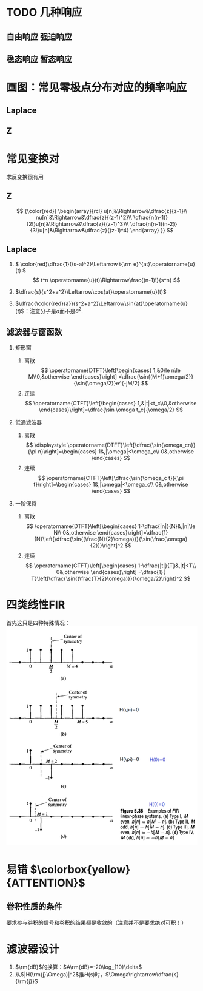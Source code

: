 # TODO 几种响应
## 自由响应 强迫响应
## 稳态响应 暂态响应 


# 画图：常见零极点分布对应的频率响应
## Laplace
### 

  
## Z

# 常见变换对
求反变换很有用
## Z
$$
{\color{red}{
\begin{array}{rcl}
  u[n]&\Rightarrow&\dfrac{z}{z-1}\\
  nu[n]&\Rightarrow&\dfrac{z}{(z-1)^2}\\
  \dfrac{n(n-1)}{2!}u[n]&\Rightarrow&\dfrac{z}{(z-1)^3}\\
  \dfrac{n(n-1)(n-2)}{3!}u[n]&\Rightarrow&\dfrac{z}{(z-1)^4}
\end{array}
}}
$$
## Laplace
1. $
\color{red}\dfrac{1}{(s-a)^2}\Leftarrow t{\rm e}^{at}\operatorname{u}(t)
$
$$
t^n \operatorname{u}(t)\Rightarrow\frac{(n-1)!}{s^n}
$$
2. $\dfrac{s}{s^2+a^2}\Leftarrow\cos{at}\operatorname{u}(t)$

3. $\dfrac{\color{red}{a}}{s^2+a^2}\Leftarrow\sin{at}\operatorname{u}(t)$：注意分子是$a$而不是$a^2$.
## 滤波器与窗函数
1. 矩形窗
   1. 离散
   $$
   \operatorname{DTFT}\left[\begin{cases}
       1,&0\le n\le M\\0,&otherwise
   \end{cases}\right]
   =\dfrac{\sin{(M+1)\omega/2}}{\sin{\omega/2}}e^{-jM/2}
   $$
   2. 连续
   $$
    \operatorname{CTFT}\left[\begin{cases}
        1,&|t|<t_c\\0,&otherwise
    \end{cases}\right]=\dfrac{\sin \omega t_c}{\omega/2}
   $$
2. 低通滤波器
   1. 离散
   $$
   \displaystyle
   \operatorname{DTFT}\left[\dfrac{\sin{\omega_cn}}{\pi n}\right]=\begin{cases}
     1&,|\omega|<\omega_c\\
     0&,otherwise
   \end{cases}
   $$
   1. 连续
   $$
   \operatorname{CTFT}\left[\dfrac{\sin{\omega_c t}}{\pi t}\right]=\begin{cases}
     1&,|\omega|<\omega_c\\
     0&,otherwise
   \end{cases} 
   $$

3. 一阶保持
   1. 离散
      $$
      \operatorname{DTFT}\left[\begin{cases}
        1-\dfrac{|n|}{N}&,|n|\le N\\
        0&,otherwise
      \end{cases}\right]=\dfrac{1}{N}\left[\dfrac{\sin{(\frac{N}{2}\omega)}}{\sin(\frac{\omega}{2})}\right]^2
      $$
   2. 连续
      $$
      \operatorname{CTFT}\left[\begin{cases}
        1-\dfrac{|t|}{T}&,|t|<T\\
        0&,otherwise
      \end{cases}\right]
      =\dfrac{1}{ T}\left[\dfrac{\sin{(\frac{T}{2}\omega)}}{\omega/2}\right]^2
      $$
# 四类线性FIR
首先这只是四种特殊情况：
![](image/2019-10-23-14-47-41.png)

# 易错 $\colorbox{yellow}{ATTENTION}$
## 卷积性质的条件
要求参与卷积的信号和卷积的结果都是收敛的（注意并不是要求绝对可积！）

# 滤波器设计
1. $\rm{dB}$的换算：$A\rm{dB}=-20\log_{10}\delta$
2. 从$|H(\rm{j}\Omega)|^2$推$H(s)$时，$\Omega\rightarrow\dfrac{s}{\rm{j}}$
